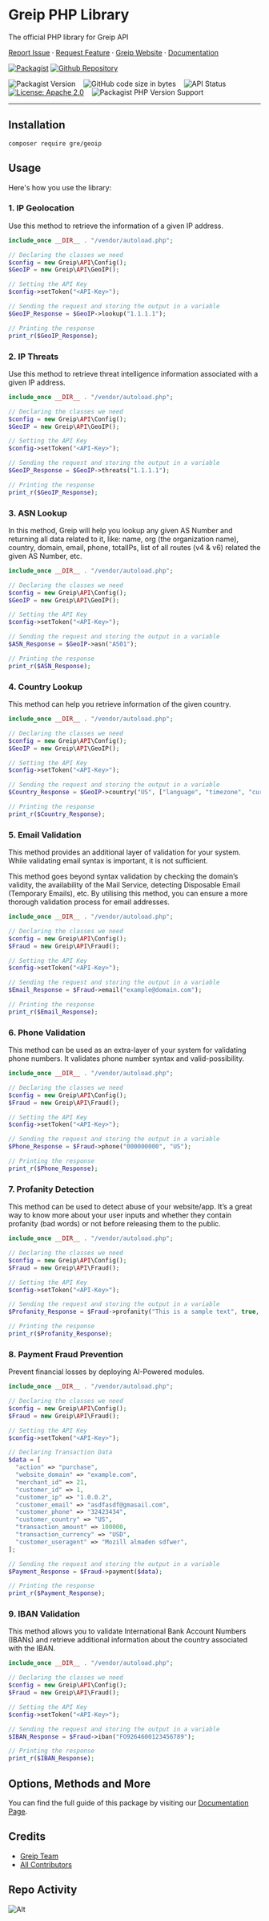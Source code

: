# Greip PHP Library

The official PHP library for Greip API

[Report Issue](https://github.com/Greipio/php/issues/new)
·
[Request Feature](https://github.com/Greipio/php/discussions/new?category=ideas)
·
[Greip Website](https://greip.io/)
·
[Documentation](https://docs.greip.io/)

[![Packagist](https://img.shields.io/badge/packagist-CB3837?style=for-the-badge&logo=packagist&logoColor=white&color=f28d1a)](https://packagist.org/packages/gre/geoip)
[![Github Repository](https://img.shields.io/badge/GitHub-CB3837?style=for-the-badge&logo=github&logoColor=white&color=black)](https://github.com/Greipio/php)

![Packagist Version](https://img.shields.io/packagist/v/gre/geoip?color=brightgreen&label=Stable&logo=packagist&logoColor=white)
&nbsp;&nbsp;
![GitHub code size in bytes](https://img.shields.io/github/languages/code-size/Greipio/php?color=brightgreen&label=Size&logo=packagist&logoColor=white)
&nbsp;&nbsp;
![API Status](https://img.shields.io/website?down_color=orange&down_message=down&label=API%20status&up_color=brightgreen&up_message=up&url=https%3A%2F%2Fgreipapi.com)
&nbsp;&nbsp;
[![License: Apache 2.0](https://img.shields.io/badge/License-Apache_2.0-blue.svg)](https://opensource.org/license/apache-2-0)
&nbsp;&nbsp;
![Packagist PHP Version Support](https://img.shields.io/packagist/php-v/gre/geoip?color=blue)

---

## Installation

```
composer require gre/geoip
```

## Usage

Here's how you use the library:
<br />

### 1. IP Geolocation

Use this method to retrieve the information of a given IP address.

```php
include_once __DIR__ . "/vendor/autoload.php";

// Declaring the classes we need
$config = new Greip\API\Config();
$GeoIP = new Greip\API\GeoIP();

// Setting the API Key
$config->setToken("<API-Key>");

// Sending the request and storing the output in a variable
$GeoIP_Response = $GeoIP->lookup("1.1.1.1");

// Printing the response
print_r($GeoIP_Response);
```

### 2. IP Threats

Use this method to retrieve threat intelligence information associated with a given IP address.

```php
include_once __DIR__ . "/vendor/autoload.php";

// Declaring the classes we need
$config = new Greip\API\Config();
$GeoIP = new Greip\API\GeoIP();

// Setting the API Key
$config->setToken("<API-Key>");

// Sending the request and storing the output in a variable
$GeoIP_Response = $GeoIP->threats("1.1.1.1");

// Printing the response
print_r($GeoIP_Response);
```

### 3. ASN Lookup

In this method, Greip will help you lookup any given AS Number and returning all data related to it, like: name, org (the organization name), country, domain, email, phone, totalIPs, list of all routes (v4 & v6) related the given AS Number, etc.

```php
include_once __DIR__ . "/vendor/autoload.php";

// Declaring the classes we need
$config = new Greip\API\Config();
$GeoIP = new Greip\API\GeoIP();

// Setting the API Key
$config->setToken("<API-Key>");

// Sending the request and storing the output in a variable
$ASN_Response = $GeoIP->asn("AS01");

// Printing the response
print_r($ASN_Response);
```

### 4. Country Lookup

This method can help you retrieve information of the given country.

```php
include_once __DIR__ . "/vendor/autoload.php";

// Declaring the classes we need
$config = new Greip\API\Config();
$GeoIP = new Greip\API\GeoIP();

// Setting the API Key
$config->setToken("<API-Key>");

// Sending the request and storing the output in a variable
$Country_Response = $GeoIP->country("US", ["language", "timezone", "currency"]);

// Printing the response
print_r($Country_Response);
```

### 5. Email Validation

This method provides an additional layer of validation for your system. While validating email syntax is important, it is not sufficient.

This method goes beyond syntax validation by checking the domain’s validity, the availability of the Mail Service, detecting Disposable Email (Temporary Emails), etc. By utilising this method, you can ensure a more thorough validation process for email addresses.

```php
include_once __DIR__ . "/vendor/autoload.php";

// Declaring the classes we need
$config = new Greip\API\Config();
$Fraud = new Greip\API\Fraud();

// Setting the API Key
$config->setToken("<API-Key>");

// Sending the request and storing the output in a variable
$Email_Response = $Fraud->email("example@domain.com");

// Printing the response
print_r($Email_Response);
```

### 6. Phone Validation

This method can be used as an extra-layer of your system for validating phone numbers. It validates phone number syntax and valid-possibility.

```php
include_once __DIR__ . "/vendor/autoload.php";

// Declaring the classes we need
$config = new Greip\API\Config();
$Fraud = new Greip\API\Fraud();

// Setting the API Key
$config->setToken("<API-Key>");

// Sending the request and storing the output in a variable
$Phone_Response = $Fraud->phone("000000000", "US");

// Printing the response
print_r($Phone_Response);
```

### 7. Profanity Detection

This method can be used to detect abuse of your website/app. It’s a great way to know more about your user inputs and whether they contain profanity (bad words) or not before releasing them to the public.

```php
include_once __DIR__ . "/vendor/autoload.php";

// Declaring the classes we need
$config = new Greip\API\Config();
$Fraud = new Greip\API\Fraud();

// Setting the API Key
$config->setToken("<API-Key>");

// Sending the request and storing the output in a variable
$Profanity_Response = $Fraud->profanity("This is a sample text", true, false);

// Printing the response
print_r($Profanity_Response);
```

### 8. Payment Fraud Prevention

Prevent financial losses by deploying AI-Powered modules.

```php
include_once __DIR__ . "/vendor/autoload.php";

// Declaring the classes we need
$config = new Greip\API\Config();
$Fraud = new Greip\API\Fraud();

// Setting the API Key
$config->setToken("<API-Key>");

// Declaring Transaction Data
$data = [
  "action" => "purchase",
  "website_domain" => "example.com",
  "merchant_id" => 21,
  "customer_id" => 1,
  "customer_ip" => "1.0.0.2",
  "customer_email" => "asdfasdf@gmasail.com",
  "customer_phone" => "32423434",
  "customer_country" => "US",
  "transaction_amount" => 100000,
  "transaction_currency" => "USD",
  "customer_useragent" => "Mozill almaden sdfwer",
];

// Sending the request and storing the output in a variable
$Payment_Response = $Fraud->payment($data);

// Printing the response
print_r($Payment_Response);
```

### 9. IBAN Validation

This method allows you to validate International Bank Account Numbers (IBANs) and retrieve additional information about the country associated with the IBAN.

```php
include_once __DIR__ . "/vendor/autoload.php";

// Declaring the classes we need
$config = new Greip\API\Config();
$Fraud = new Greip\API\Fraud();

// Setting the API Key
$config->setToken("<API-Key>");

// Sending the request and storing the output in a variable
$IBAN_Response = $Fraud->iban("FO9264600123456789");

// Printing the response
print_r($IBAN_Response);
```

## Options, Methods and More

You can find the full guide of this package by visiting our [Documentation Page](https://docs.greip.io/).

## Credits

- [Greip Team](https://greip.io/)
- [All Contributors](https://github.com/Greipio/php/graphs/contributors)

## Repo Activity

![Alt](https://repobeats.axiom.co/api/embed/a014ed632586808b95675b0dfc7a7045ad1ac1fc.svg "Repobeats analytics image")
